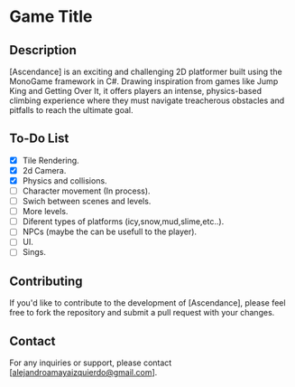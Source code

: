 # Game Title

## Description
[Ascendance] is an exciting and challenging 2D platformer built using the MonoGame framework in C#. Drawing inspiration from games like Jump King and Getting Over It, it offers players an intense, physics-based climbing experience where they must navigate treacherous obstacles and pitfalls to reach the ultimate goal.

## To-Do List
- [x] Tile Rendering.
- [x] 2d Camera.
- [X] Physics and collisions.
- [ ] Character movement (In process).
- [ ] Swich between scenes and levels.
- [ ] More levels.
- [ ] Diferent types of platforms (icy,snow,mud,slime,etc..).
- [ ] NPCs (maybe the can be usefull to the player).
- [ ] UI.
- [ ] Sings.

## Contributing
If you'd like to contribute to the development of [Ascendance], please feel free to fork the repository and submit a pull request with your changes.

## Contact
For any inquiries or support, please contact [alejandroamayaizquierdo@gmail.com].
